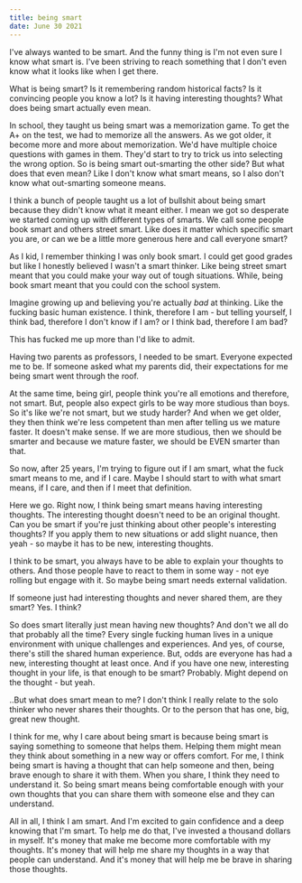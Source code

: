 ```yaml
---
title: being smart
date: June 30 2021
---
```


I've always wanted to be smart. And the funny thing is I'm not even sure I know what smart is. I've been striving to reach something that I don't even know what it looks like when I get there. 

What is being smart? Is it remembering random historical facts? Is it convincing people you know a lot? Is it having interesting thoughts? What does being smart actually even mean. 

In school, they taught us being smart was a memorization game. To get the A+ on the test, we had to memorize all the answers. As we got older, it become more and more about memorization. We'd have multiple choice questions with games in them. They'd start to try to trick us into selecting the wrong option. So is being smart out-smarting the other side? But what does that even mean? Like I don't know what smart means, so I also don't know what out-smarting someone means.

I think a bunch of people taught us a lot of bullshit about being smart because they didn't know what it meant either. I mean we got so desperate we started coming up with different types of smarts. We call some people book smart and others street smart. Like does it matter which specific smart you are, or can we be a little more generous here and call everyone smart?

As I kid, I remember thinking I was only book smart. I could get good grades but like I honestly believed I wasn't a smart thinker. Like being street smart meant that you could make your way out of tough situations. While, being book smart meant that you could con the school system. 

Imagine growing up and believing you're actually *bad* at thinking. Like the fucking basic human existence. I think, therefore I am - but telling yourself, I think bad, therefore I don't know if I am? or I think bad, therefore I am bad?

This has fucked me up more than I'd like to admit. 

Having two parents as professors, I needed to be smart. Everyone expected me to be. If someone asked what my parents did, their expectations for me being smart went through the roof. 

At the same time, being girl, people think you're all emotions and therefore, not smart. But, people also expect girls to be way more studious than boys. So it's like we're not smart, but we study harder? And when we get older, they then think we're less competent than men after telling us we mature faster. It doesn't make sense. If we are more studious, then we should be smarter and because we mature faster, we should be EVEN smarter than that.

So now, after 25 years, I'm trying to figure out if I am smart, what the fuck smart means to me, and if I care. Maybe I should start to with what smart means, if I care, and then if I meet that definition.

Here we go. Right now, I think being smart means having interesting thoughts. The interesting thought doesn't need to be an original thought. Can you be smart if you're just thinking about other people's interesting thoughts? If you apply them to new situations or add slight nuance, then yeah - so maybe it has to be new, interesting thoughts. 

I think to be smart, you always have to be able to explain your thoughts to others.  And those people have to react to them in some way - not eye rolling but engage with it. So maybe being smart needs external validation. 

If someone just had interesting thoughts and never shared them, are they smart? Yes. I think? 

So does smart literally just mean having new thoughts? And don't we all do that probably all the time? Every single fucking human lives in a unique environment with unique challenges and experiences. And yes, of course, there's still the shared human experience. But, odds are everyone has had a new, interesting thought at least once. And if you have one new, interesting thought in your life, is that enough to be smart? Probably. Might depend on the thought - but yeah. 

..But what does smart mean to me? I don't think I really relate to the solo thinker who never shares their thoughts. Or to the person that has one, big, great new thought. 

I think for me, why I care about being smart is because being smart is saying something to someone that helps them. Helping them might mean they think about something in a new way or offers comfort. For me, I think being smart is having a thought that can help someone and then, being brave enough to share it with them. When you share, I think they need to understand it. So being smart means being comfortable enough with your own thoughts that you can share them with someone else and they can understand. 

All in all, I think I am smart. And I'm excited to gain confidence and a deep knowing that I'm smart. To help me do that, I've invested a thousand dollars in myself. It's money that make me become more comfortable with my thoughts. It's money that will help me share my thoughts in a way that people can understand. And it's money that will help me be brave in sharing those thoughts. 